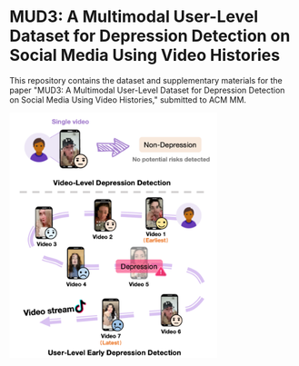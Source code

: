 # MUD3: A Multimodal User-Level Dataset for Depression Detection on Social Media Using Video Histories

This repository contains the dataset and supplementary materials for the paper "MUD3: A Multimodal User-Level Dataset for Depression Detection on Social Media Using Video Histories," submitted to ACM MM.

<img src="figure1.png" alt="figure1" width="366" height="432">
